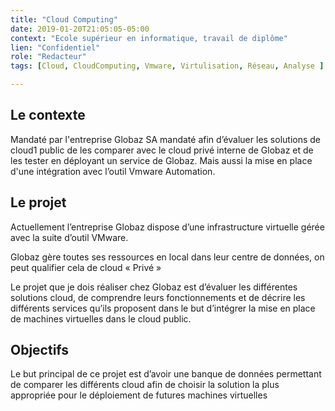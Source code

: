 ```yaml
---
title: "Cloud Computing"
date: 2019-01-20T21:05:05-05:00
context: "Ecole supérieur en informatique, travail de diplôme"
lien: "Confidentiel"
role: "Redacteur"
tags: [Cloud, CloudComputing, Vmware, Virtulisation, Réseau, Analyse ]

---
```


## Le contexte
Mandaté par l'entreprise Globaz SA mandaté afin d’évaluer les solutions de cloud1 public de les comparer avec le cloud privé interne de Globaz et de les tester en déployant un service de Globaz. Mais aussi la mise en place d'une intégration avec l’outil Vmware Automation.
## Le projet
Actuellement l’entreprise Globaz dispose d’une infrastructure virtuelle gérée avec la suite
d’outil VMware.

Globaz gère toutes ses ressources en local dans leur centre de données, on
peut qualifier cela de cloud « Privé »

Le projet que je dois réaliser chez Globaz est d’évaluer les différentes solutions cloud, de
comprendre leurs fonctionnements et de décrire les différents services qu’ils proposent dans
le but d’intégrer la mise en place de machines virtuelles dans le cloud public.

## Objectifs
Le but principal de ce projet est d’avoir une banque de données permettant de comparer les
différents cloud afin de choisir la solution la plus appropriée pour le déploiement de futures
machines virtuelles